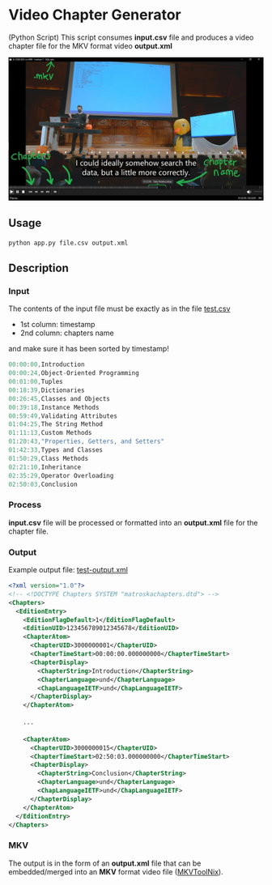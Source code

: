 # Video Chapter Generator

(Python Script) This script consumes **input.csv** file and produces a video chapter file for the MKV format video **output.xml**

![chapters](example/chapter-file.jpg)

## Usage

```bash
python app.py file.csv output.xml
```

## Description

### Input

The contents of the input file must be exactly as in the file [test.csv](example/test.csv)

- 1st column: timestamp
- 2nd column: chapters name

and make sure it has been sorted by timestamp!

```c
00:00:00,Introduction
00:00:24,Object-Oriented Programming
00:01:00,Tuples
00:18:39,Dictionaries
00:26:45,Classes and Objects
00:39:18,Instance Methods
00:59:49,Validating Attributes
01:04:25,The String Method
01:11:13,Custom Methods
01:20:43,"Properties, Getters, and Setters"
01:42:33,Types and Classes
01:50:29,Class Methods
02:21:10,Inheritance
02:35:29,Operator Overloading
02:50:03,Conclusion
```

### Process

**input.csv** file will be processed or formatted into an **output.xml** file for the chapter file.

### Output

Example output file: [test-output.xml](example/test-output.xml)

```xml
<?xml version="1.0"?>
<!-- <!DOCTYPE Chapters SYSTEM "matroskachapters.dtd"> -->
<Chapters>
  <EditionEntry>
    <EditionFlagDefault>1</EditionFlagDefault>
    <EditionUID>123456789012345678</EditionUID>
    <ChapterAtom>
      <ChapterUID>3000000001</ChapterUID>
      <ChapterTimeStart>00:00:00.000000000</ChapterTimeStart>
      <ChapterDisplay>
        <ChapterString>Introduction</ChapterString>
        <ChapterLanguage>und</ChapterLanguage>
        <ChapLanguageIETF>und</ChapLanguageIETF>
      </ChapterDisplay>
    </ChapterAtom>

    ...

    <ChapterAtom>
      <ChapterUID>3000000015</ChapterUID>
      <ChapterTimeStart>02:50:03.000000000</ChapterTimeStart>
      <ChapterDisplay>
        <ChapterString>Conclusion</ChapterString>
        <ChapterLanguage>und</ChapterLanguage>
        <ChapLanguageIETF>und</ChapLanguageIETF>
      </ChapterDisplay>
    </ChapterAtom>
  </EditionEntry>
</Chapters>
```

### MKV

The output is in the form of an **output.xml** file that can be embedded/merged into an **MKV** format video file ([MKVToolNix](https://mkvtoolnix.download/)).
